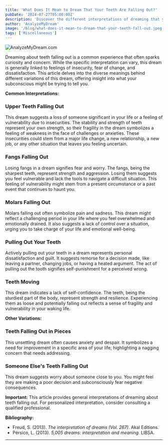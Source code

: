 ```yaml
---
title: 'What Does It Mean to Dream That Your Teeth Are Falling Out?'
pubDate: '2024-07-27T05:00:00Z'
description: 'Discover the different interpretations of dreaming that your teeth are falling out, from insecurity to fear of change.'
author: 'AnalyzeMyDream'
image: '/blog/what-does-it-mean-to-dream-that-your-teeth-fall-out.jpeg'
tags: ['Miscellaneous']
---
```


![AnalyzeMyDream.com](/blog/what-does-it-mean-to-dream-that-your-teeth-fall-out.jpeg)


Dreaming about teeth falling out is a common experience that often sparks curiosity and concern. While the specific interpretation can vary, this dream is generally linked to feelings of insecurity, fear of change, and dissatisfaction. This article delves into the diverse meanings behind different variations of this dream, offering insight into what your subconscious might be trying to tell you.

**Common Interpretations:**

### Upper Teeth Falling Out

This dream suggests a loss of someone significant in your life or a feeling of vulnerability due to insecurities. The stability and strength of teeth represent your own strength, so their fragility in the dream symbolizes a feeling of weakness in the face of challenges or anxieties. These insecurities could stem from a major life change, a new relationship, a new job, or any other situation that leaves you feeling uncertain. 

### Fangs Falling Out

Losing fangs in a dream signifies fear and worry. The fangs, being the sharpest teeth, represent strength and aggression. Losing them suggests you feel vulnerable and lack the tools to navigate a difficult situation. This feeling of vulnerability might stem from a present circumstance or a past event that continues to haunt you.

### Molars Falling Out

Molars falling out often symbolize pain and sadness. This dream might reflect a challenging period in your life where you feel overwhelmed and emotionally drained. It also suggests a lack of control over a situation, urging you to take charge of your life and emotional well-being. 

### Pulling Out Your Teeth

Actively pulling out your teeth in a dream represents personal dissatisfaction and guilt. It suggests remorse for a decision made, like leaving a partner, changing jobs, or having a heated argument. The act of pulling out the tooth signifies self-punishment for a perceived wrong. 

### Teeth Moving

This dream indicates a lack of self-confidence. The teeth, being the sturdiest part of the body, represent strength and resilience. Experiencing them as loose and potentially falling out reflects a sense of fragility and vulnerability in your waking life. 

**Other Variations:**

### Teeth Falling Out in Pieces

This unsettling dream often causes anxiety and despair. It symbolizes a need for improvement in a specific area of your life, highlighting a nagging concern that needs addressing. 

### Someone Else's Teeth Falling Out

This dream suggests worry about someone close to you. You might feel they are making a poor decision and subconsciously fear negative consequences.

**Important:** This article provides general interpretations of dreaming about teeth falling out. For personalized interpretation, consider consulting a qualified professional.

**Bibliography:**

* Freud, S. (2013). *The interpretation of dreams (Vol. 267)*. Akal Editions.
* Pérsico, L. (2013). *5,005 dreams: interpretation and meaning*. LIBSA.

---